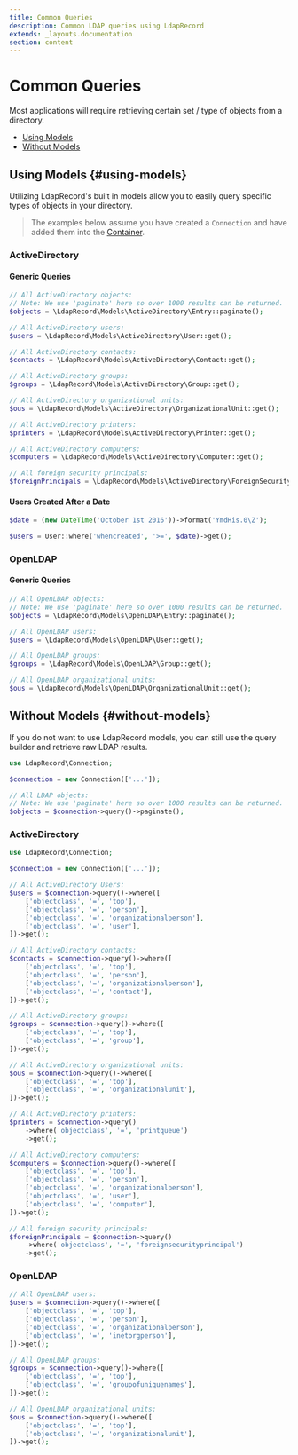 ```yaml
---
title: Common Queries
description: Common LDAP queries using LdapRecord
extends: _layouts.documentation
section: content
---
```


# Common Queries

Most applications will require retrieving certain set / type of objects from a directory.

- [Using Models](#using-models)
- [Without Models](#without-models)

## Using Models {#using-models}

Utilizing LdapRecord's built in models allow you to easily query specific types of objects in your directory.

> The examples below assume you have created a `Connection` and have added them into the [Container](/docs/connections#container).

### ActiveDirectory

#### Generic Queries

```php
// All ActiveDirectory objects:
// Note: We use 'paginate' here so over 1000 results can be returned.
$objects = \LdapRecord\Models\ActiveDirectory\Entry::paginate();

// All ActiveDirectory users:
$users = \LdapRecord\Models\ActiveDirectory\User::get();

// All ActiveDirectory contacts:
$contacts = \LdapRecord\Models\ActiveDirectory\Contact::get();

// All ActiveDirectory groups:
$groups = \LdapRecord\Models\ActiveDirectory\Group::get();

// All ActiveDirectory organizational units:
$ous = \LdapRecord\Models\ActiveDirectory\OrganizationalUnit::get();

// All ActiveDirectory printers:
$printers = \LdapRecord\Models\ActiveDirectory\Printer::get();

// All ActiveDirectory computers:
$computers = \LdapRecord\Models\ActiveDirectory\Computer::get();

// All foreign security principals:
$foreignPrincipals = \LdapRecord\Models\ActiveDirectory\ForeignSecurityPrincipal::get();
```

#### Users Created After a Date

```php
$date = (new DateTime('October 1st 2016'))->format('YmdHis.0\Z');

$users = User::where('whencreated', '>=', $date)->get();
```

### OpenLDAP

#### Generic Queries

```php
// All OpenLDAP objects:
// Note: We use 'paginate' here so over 1000 results can be returned.
$objects = \LdapRecord\Models\OpenLDAP\Entry::paginate();

// All OpenLDAP users:
$users = \LdapRecord\Models\OpenLDAP\User::get();

// All OpenLDAP groups:
$groups = \LdapRecord\Models\OpenLDAP\Group::get();

// All OpenLDAP organizational units:
$ous = \LdapRecord\Models\OpenLDAP\OrganizationalUnit::get();
```

## Without Models {#without-models}

If you do not want to use LdapRecord models, you can still use the query builder and retrieve raw LDAP results.

```php
use LdapRecord\Connection;

$connection = new Connection(['...']);

// All LDAP objects:
// Note: We use 'paginate' here so over 1000 results can be returned.
$objects = $connection->query()->paginate();
```

### ActiveDirectory

```php
use LdapRecord\Connection;

$connection = new Connection(['...']);

// All ActiveDirectory Users:
$users = $connection->query()->where([
    ['objectclass', '=', 'top'],
    ['objectclass', '=', 'person'],
    ['objectclass', '=', 'organizationalperson'],
    ['objectclass', '=', 'user'],
])->get();

// All ActiveDirectory contacts:
$contacts = $connection->query()->where([
    ['objectclass', '=', 'top'],
    ['objectclass', '=', 'person'],
    ['objectclass', '=', 'organizationalperson'],
    ['objectclass', '=', 'contact'],
])->get();

// All ActiveDirectory groups:
$groups = $connection->query()->where([
    ['objectclass', '=', 'top'],
    ['objectclass', '=', 'group'],
])->get();

// All ActiveDirectory organizational units:
$ous = $connection->query()->where([
    ['objectclass', '=', 'top'],
    ['objectclass', '=', 'organizationalunit'],
])->get();

// All ActiveDirectory printers:
$printers = $connection->query()
    ->where('objectclass', '=', 'printqueue')
    ->get();

// All ActiveDirectory computers:
$computers = $connection->query()->where([
    ['objectclass', '=', 'top'],
    ['objectclass', '=', 'person'],
    ['objectclass', '=', 'organizationalperson'],
    ['objectclass', '=', 'user'],
    ['objectclass', '=', 'computer'],
])->get();

// All foreign security principals:
$foreignPrincipals = $connection->query()
    ->where('objectclass', '=', 'foreignsecurityprincipal')
    ->get();
```

### OpenLDAP

```php
// All OpenLDAP users:
$users = $connection->query()->where([
    ['objectclass', '=', 'top'],
    ['objectclass', '=', 'person'],
    ['objectclass', '=', 'organizationalperson'],
    ['objectclass', '=', 'inetorgperson'],
])->get();

// All OpenLDAP groups:
$groups = $connection->query()->where([
    ['objectclass', '=', 'top'],
    ['objectclass', '=', 'groupofuniquenames'],
])->get();

// All OpenLDAP organizational units:
$ous = $connection->query()->where([
    ['objectclass', '=', 'top'],
    ['objectclass', '=', 'organizationalunit'],
])->get();
```
